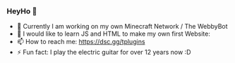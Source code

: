 ### HeyHo 👋

- 🔭 Currently I am working on my own Minecraft Network / The WebbyBot
- 🌱 I would like to learn JS and HTML to make my own first Website:
- 📫 How to reach me: https://dsc.gg/tplugins
- ⚡ Fun fact: I play the electric guitar for over 12 years now :D
